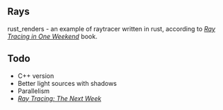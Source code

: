 ## Rays
rust_renders - an example of raytracer written in rust, according to [_Ray Tracing in One Weekend_](https://raytracing.github.io/books/RayTracingInOneWeekend.html) book.

## Todo
* C++ version
* Better light sources with shadows
* Parallelism
* [_Ray Tracing: The Next Week_](https://raytracing.github.io/books/RayTracingTheNextWeek.html)